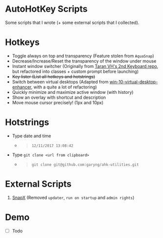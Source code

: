 # AutoHotKey Scripts

Some scripts that I wrote (+ some external scripts that I collected).

# Hotkeys

- Toggle always on top and transparency (Feature stolen from `AquaSnap`)
- Decrease/Increase/Reset the transparency of the window under mouse
- Instant window switcher (Originally from [Taran VH's 2nd Keyboard repo](https://github.com/TaranVH/2nd-keyboard), but refactored into classes + custom prompt before launching)
- ~~Key lister (List all hotkeys and hotstrings)~~
- Switch between virtual desktops (Adapted from [win-10-virtual-desktop-enhancer](https://github.com/sdias/win-10-virtual-desktop-enhancer), with a quite a lot of refactoring)
- Quickly minimize and maximize active window (with history)
- Show an overlay with shortcut and description
- Move mouse cursor precisely! (1px and 10px)

# Hotstrings

- Type date and time
    - > `12/11/2017 13:08:42`
- Type `git clone <url from clipboard>`
    - > `git clone git@github.com:garyng/ahk-utilities.git`

# External Scripts

1. [SnapX](https://github.com/benallred/SnapX) (Removed `updater`, `run on startup` and `admin rights`)

# Demo

- [ ] Todo